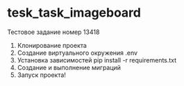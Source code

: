 # tesk_task_imageboard
Тестовое задание номер 13418

1. Клонирование проекта
2. Создание виртуального окружения .env
3. Установка зависимостей pip install -r requirements.txt
4. Создание и выполнение миграций
5. Запуск проекта!

